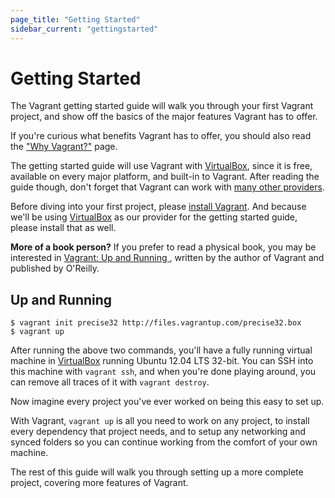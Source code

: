 ```yaml
---
page_title: "Getting Started"
sidebar_current: "gettingstarted"
---
```


# Getting Started

The Vagrant getting started guide will walk you through your first
Vagrant project, and show off the basics of the major features Vagrant
has to offer.

If you're curious what benefits Vagrant has to offer, you
should also read the ["Why Vagrant?"](/v2/why-vagrant/index.html) page.

The getting started guide will use Vagrant with [VirtualBox](http://www.virtualbox.org),
since it is free, available on every major platform, and built-in to
Vagrant. After reading the guide though, don't forget that Vagrant
can work with [many other providers](/v2/getting-started/providers.html).

Before diving into your first project, please [install Vagrant](/v2/installation/index.html).
And because we'll be using [VirtualBox](http://www.virtualbox.org) as our
provider for the getting started guide, please install that as well.

<div class="alert alert-block alert-info">
<p>
<strong>More of a book person?</strong> If you prefer to read a physical
book, you may be interested in
<a href="http://www.amazon.com/Vagrant-Up-Running-Mitchell-Hashimoto/dp/1449335837">
Vagrant: Up and Running
</a>, written by the author of Vagrant and published by O'Reilly.
</p>
</div>

## Up and Running

```
$ vagrant init precise32 http://files.vagrantup.com/precise32.box
$ vagrant up
```

After running the above two commands, you'll have a fully running
virtual machine in [VirtualBox](http://virtualbox.org) running
Ubuntu 12.04 LTS 32-bit. You can SSH into this machine with
`vagrant ssh`, and when you're done playing around, you can remove
all traces of it with `vagrant destroy`.

Now imagine every project you've ever worked on being this easy to
set up.

With Vagrant, `vagrant up` is all you need to work on any project,
to install every dependency that project needs, and to setup any
networking and synced folders so you can continue working from the
comfort of your own machine.

The rest of this guide will walk you through setting up a more
complete project, covering more features of Vagrant.
